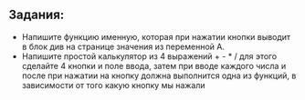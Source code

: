## Задания:
* Напишите функцию именную, которая при нажатии кнопки выводит в блок див на странице значения из переменной A.
* Напишите простой калькулятор из 4 выражений + - * / для этого сделайте 4 кнопки и поле ввода, затем при вводе каждого числа и после при нажатии на кнопку должна выполнится одна из функций, в зависимости от того какую кнопку мы нажали
